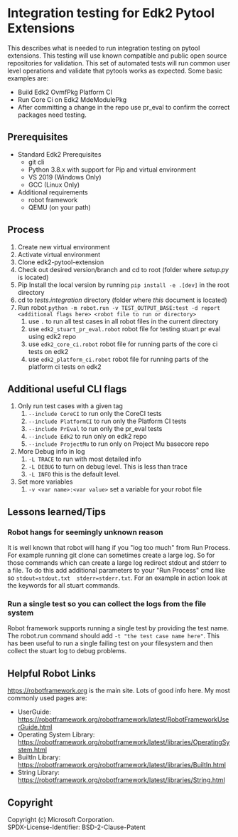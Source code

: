 # Integration testing for Edk2 Pytool Extensions

This describes what is needed to run integration testing on pytool extensions.  This testing will use known compatible
and public open source repositories for validation.  This set of automated tests will run common user level operations
and validate that pytools works as expected. Some basic examples are:

* Build Edk2 OvmfPkg Platform CI
* Run Core Ci on Edk2 MdeModulePkg
* After committing a change in the repo use pr_eval to confirm the correct packages need testing.

## Prerequisites

* Standard Edk2 Prerequisites
  * git cli
  * Python 3.8.x with support for Pip and virtual environment
  * VS 2019 (Windows Only)
  * GCC (Linux Only)
* Additional requirements
  * robot framework
  * QEMU (on your path)

## Process

1. Create new virtual environment
2. Activate virtual environment
3. Clone edk2-pytool-extension
4. Check out desired version/branch and cd to root (folder where *setup.py* is located)
5. Pip Install the local version by running `pip install -e .[dev]` in the root directory
6. cd to *tests.integration* directory (folder where *this* document is located)
7. Run robot `python -m robot.run -v TEST_OUTPUT_BASE:test -d report <additional flags here> <robot file to run or directory>`
   1. use `.` to run all test cases in all robot files in the current directory
   2. use `edk2_stuart_pr_eval.robot` robot file for testing stuart pr eval using edk2 repo
   3. use `edk2_core_ci.robot` robot file for running parts of the core ci tests on edk2
   4. use `edk2_platform_ci.robot` robot file for running parts of the platform ci tests on edk2

## Additional useful CLI flags

1. Only run test cases with a given tag
   1. `--include CoreCI` to run only the CoreCI tests
   2. `--include PlatformCI` to run only the Platform CI tests
   3. `--include PrEval` to run only the pr_eval tests
   4. `--include Edk2` to run only on edk2 repo
   5. `--include ProjectMu` to run only on Project Mu basecore repo
2. More Debug info in log
   1. `-L TRACE` to run with most detailed info
   2. `-L DEBUG` to turn on debug level.  This is less than trace
   3. `-L INFO` this is the default level.
3. Set more variables
   1. `-v <var name>:<var value>` set a variable for your robot file

## Lessons learned/Tips

### Robot hangs for seemingly unknown reason

It is well known that robot will hang if you "log too much" from Run Process.  For example running git clone can sometimes
create a large log.  So for those commands which can create a large log redirect stdout and stderr to a file.  To do this
add additional parameters to your "Run Process" cmd like so `stdout=stdout.txt  stderr=stderr.txt`.  For an example in action
look at the keywords for all stuart commands.

### Run a single test so you can collect the logs from the file system

Robot framework supports running a single test by providing the test name.  The robot.run command should
add `-t "the test case name here"`.  This has been useful to run a single failing test on your filesystem and then
collect the stuart log to debug problems.

## Helpful Robot Links

<https://robotframework.org> is the main site.  Lots of good info here.  My most commonly used pages are:

* UserGuide: <https://robotframework.org/robotframework/latest/RobotFrameworkUserGuide.html>
* Operating System Library: <https://robotframework.org/robotframework/latest/libraries/OperatingSystem.html>
* BuiltIn Library: <https://robotframework.org/robotframework/latest/libraries/BuiltIn.html>
* String Library: <https://robotframework.org/robotframework/latest/libraries/String.html>

## Copyright

Copyright (c) Microsoft Corporation.  
SPDX-License-Identifier: BSD-2-Clause-Patent
